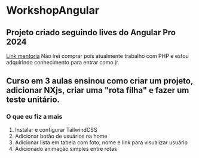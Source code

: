 # WorkshopAngular

## Projeto criado seguindo lives do Angular Pro 2024
[Link mentoria](https://techexperts.pro/)
Não irei comprar pois atualmente trabalho com PHP e estou adquirindo conhecimento para entrar como jr.

## Curso em 3 aulas ensinou como criar um projeto, adicionar NXjs, criar uma "rota filha" e fazer um teste unitário.

### O que eu fiz a mais
1. Instalar e configurar TailwindCSS
2. Adicionar botão de usuários na home
3. Adicionar lista em tabela com foto, nome e link para visualizar usuário
4. Adicionado animação simples entre rotas